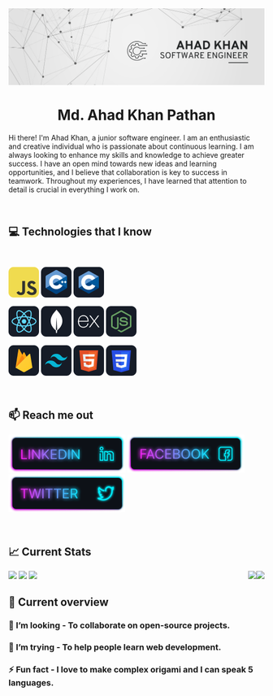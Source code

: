 <a href="https://www.linkedin.com/in/md-ahad-khan-pathan/">
<img src="./images/Ahad Khan LinkedIn Banner.png" />
</a>

<br/>

<h1 align="center"> Md. Ahad Khan Pathan </h1>
<P>Hi there! I'm Ahad Khan, a junior software engineer. I am an enthusiastic and creative individual who is passionate about continuous learning. I am always looking to enhance my skills and knowledge to achieve greater success. I have an open mind towards new ideas and learning opportunities, and I believe that collaboration is key to success in teamwork. Throughout my experiences, I have learned that attention to detail is crucial in everything I work on.</p>
  
<br/>

## :computer: Technologies that I know

<br>
<p>
<img src="./images/icons/JavaScript.png"/>
<img src="./images/icons/cpp.png"/>
<img src="./images/icons/c.png"/>
</p>
<p>
<img src="./images/icons/react.png"/>
<img src="./images/icons/mongo.png"/>
<img src="./images/icons/express.png"/>
<img src="./images/icons/node.png"/>
</p>
<p>
<img src="./images/icons/firebase.png"/>
<img src="./images/icons/tailwind.png"/>
<img src="./images/icons/HTML.png"/>
<img src="./images/icons/css.png"/>
</p>
<br/>

## :mailbox: Reach me out
[<img height="75" src="./images/icons/Linkedin.png">](https://www.linkedin.com/in/md-ahad-khan-pathan/)
[<img height="75" src="./images/icons/Facebook.png">](https://www.facebook.com/mdpk.ahad)
[<img height="75" src="./images/icons/Twitter.png">](https://www.linkedin.com/in/md-ahad-khan-pathan/)


<br />

## :chart_with_upwards_trend: Current Stats

<img src="http://github-profile-summary-cards.vercel.app/api/cards/profile-details?username=MD-AHAD-KHAN-PATHAN&theme=github_dark"/>
<img align="right" src="http://github-profile-summary-cards.vercel.app/api/cards/repos-per-language?username=MD-AHAD-KHAN-PATHAN&theme=github_dark"/>
<img src="http://github-profile-summary-cards.vercel.app/api/cards/most-commit-language?username=MD-AHAD-KHAN-PATHAN&theme=github_dark"/>
<img align="right" src="http://github-profile-summary-cards.vercel.app/api/cards/stats?username=MD-AHAD-KHAN-PATHAN&theme=github_dark"/>
<img src="http://github-profile-summary-cards.vercel.app/api/cards/productive-time?username=MD-AHAD-KHAN-PATHAN&theme=github_dark&utcOffset=8"/>

<br />

## :eyes: Current overview
 
### 👯 I’m looking - To collaborate on open-source projects. 
### 🤔 I’m trying - To help people learn web development. 
### ⚡ Fun fact - I love to make complex origami and I can speak 5 languages.


<br />

